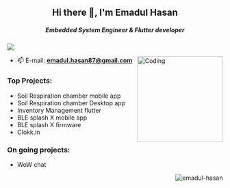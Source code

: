 <h2 align="center"> Hi there 👋, I'm Emadul Hasan</h2>

<h5 align="center">Embedded System Engineer & Flutter developer</h5>

![](https://komarev.com/ghpvc/?username=emadul-hasan&color=blueviolet)

<img align="right" alt="Coding" width="200" src="https://user-images.githubusercontent.com/56286558/213905300-116e9c52-a77f-4d3d-9040-00535d7395c2.gif">

- 📫 E-mail: **emadul.hasan87@gmail.com**

<h3 align="left">Top Projects:</h3>
<ul align="left">
<li>Soil Respiration chamber mobile app</li>
<li>Soil Respiration chamber Desktop app</li>
<li>Inventory Management flutter</li>
<li>BLE splash X mobile app</li>
<li>BLE splash X firmware</li>
<li>Clokk.in</li>
</ul>

<h3 align="left">On going projects:</h3>
<ul align="left">
<li>WoW chat</li>
</ul>

<p><img align="right" src="https://github-readme-stats.vercel.app/api/top-langs?username=emadul-hasan&show_icons=true&locale=en&layout=compact" alt="emadul-hasan" /></p>


